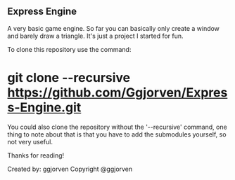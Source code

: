 ## Express Engine

A very basic game engine.
So far you can basically only create a window and barely draw a triangle.
It's just a project I started for fun.

To clone this repository use the command:
# git clone --recursive https://github.com/Ggjorven/Express-Engine.git

You could also clone the repository without the '--recursive' command,
one thing to note about that is that you have to add the submodules yourself, so not very useful.

Thanks for reading!

Created by: ggjorven
Copyright @ggjorven
